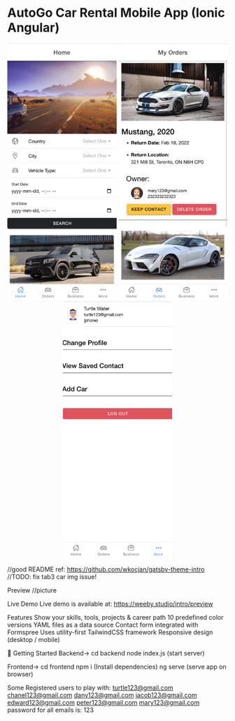 # AutoGo Car Rental Mobile App (Ionic Angular)


<div float= "left" align="center">
<img src="frontend/src/assets/demo1.png" width="250" height="auto"  />
<img src="frontend/src/assets/demo2.png" width="250" height="auto" />
<img src="frontend/src/assets/demo3.png" width="250" height="auto" />
</div>
  
//good README ref: https://github.com/wkocjan/gatsby-theme-intro
//TODO: fix tab3 car img issue!


Preview
//picture

Live Demo
Live demo is available at: https://weeby.studio/intro/preview

Features
Show your skills, tools, projects & career path
10 predefined color versions
YAML files as a data source
Contact form integrated with Formspree
Uses utility-first TailwindCSS framework
Responsive design (desktop / mobile)

🚀 Getting Started
Backend->
cd backend
node index.js (start server)

Frontend->
cd frontend
npm i (Install dependencies)
ng serve (serve app on browser)


Some Registered users to play with:
turtle123@gmail.com 
chanel123@gmail.com
dany123@gmail.com
jacob123@gmail.com
edward123@gmail.com
peter123@gmail.com
mary123@gmail.com
password for all emails is: 123
